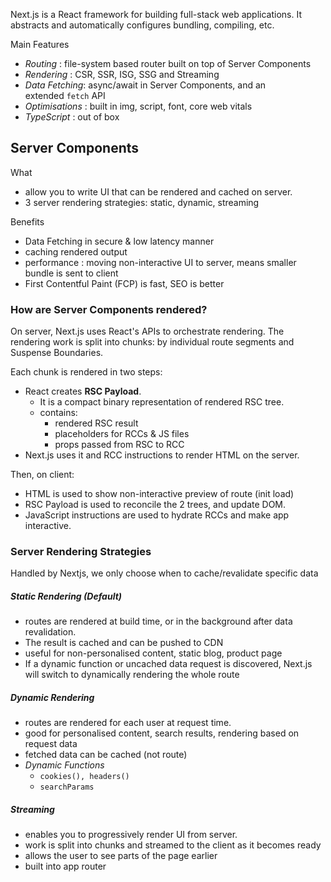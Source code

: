 Next.js is a React framework for building full-stack web applications. It abstracts and automatically configures bundling, compiling, etc.

Main Features
- *Routing* : file-system based router built on top of Server Components
- *Rendering* : CSR, SSR, ISG, SSG and Streaming
- *Data Fetching*:  async/await in Server Components, and an extended `fetch` API 
- *Optimisations* : built in img, script, font, core web vitals
- *TypeScript* : out of box

## Server Components

What 
- allow you to write UI that can be rendered and cached on server.
- 3 server rendering strategies: static, dynamic, streaming

Benefits
- Data Fetching in secure & low latency manner
- caching rendered output 
- performance : moving non-interactive UI to server, means smaller bundle is sent to client
- First Contentful Paint (FCP) is fast, SEO is better

### How are Server Components rendered?

On server, Next.js uses React's APIs to orchestrate rendering. The rendering work is split into chunks: by individual route segments and Suspense Boundaries.

Each chunk is rendered in two steps:
- React creates **RSC Payload**. 
	- It is a compact binary representation of rendered RSC tree. 
	- contains:
		- rendered RSC result
		- placeholders for RCCs & JS files
		- props passed from RSC to RCC
- Next.js uses it and RCC instructions to render HTML on the server.

Then, on client:
- HTML is used to show non-interactive preview of route (init load)
- RSC Payload is used to reconcile the 2 trees, and update DOM.
- JavaScript instructions are used to hydrate RCCs and make app interactive.

### Server Rendering Strategies

Handled by Nextjs, we only choose when to cache/revalidate specific data
##### Static Rendering (Default)
- routes are rendered at build time, or in the background after data revalidation. 
- The result is cached and can be pushed to CDN
- useful for non-personalised content, static blog, product page
- If a dynamic function or uncached data request is discovered, Next.js will switch to dynamically rendering the whole route
##### Dynamic Rendering
- routes are rendered for each user at request time.
- good for personalised content, search results, rendering based on request data
- fetched data can be cached (not route)
- *Dynamic Functions*
	- `cookies(), headers()` 
	- `searchParams`

##### Streaming
- enables you to progressively render UI from server. 
- work is split into chunks and streamed to the client as it becomes ready
- allows the user to see parts of the page earlier
- built into app router

